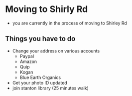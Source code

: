 # Moving to Shirly Rd
- you are currently in the process of moving to Shirley Rd

## Things you have to do
- Change your address on various accounts
  - Paypal
  - Amazon
  - Quip
  - Kogan
  - Blue Earth Organics
- Get your photo ID updated
- join stanton library (25 minutes walk)
